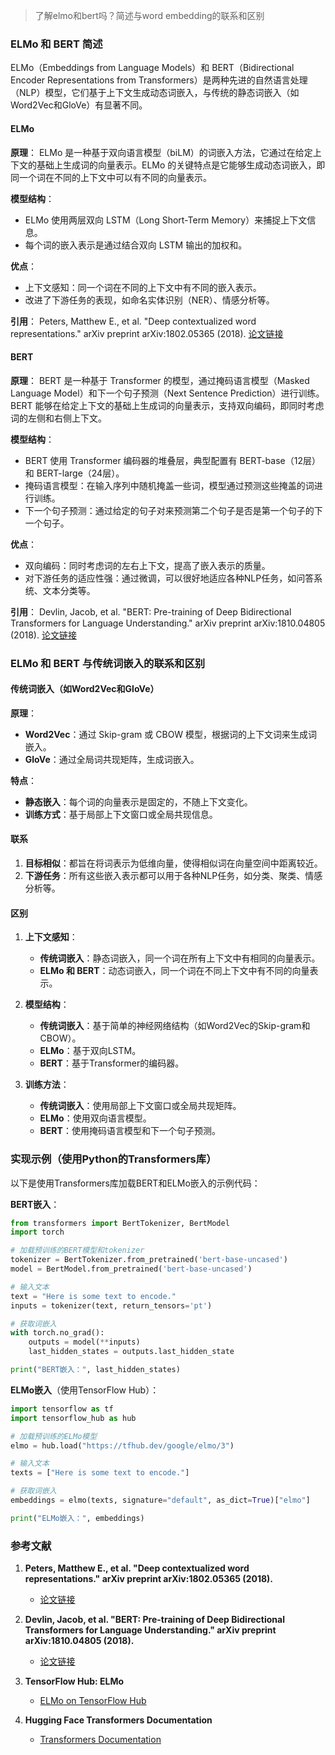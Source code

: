 > 了解elmo和bert吗？简述与word embedding的联系和区别


### ELMo 和 BERT 简述

ELMo（Embeddings from Language Models）和 BERT（Bidirectional Encoder Representations from Transformers）是两种先进的自然语言处理（NLP）模型，它们基于上下文生成动态词嵌入，与传统的静态词嵌入（如Word2Vec和GloVe）有显著不同。

#### ELMo

**原理**：
ELMo 是一种基于双向语言模型（biLM）的词嵌入方法，它通过在给定上下文的基础上生成词的向量表示。ELMo 的关键特点是它能够生成动态词嵌入，即同一个词在不同的上下文中可以有不同的向量表示。

**模型结构**：
- ELMo 使用两层双向 LSTM（Long Short-Term Memory）来捕捉上下文信息。
- 每个词的嵌入表示是通过结合双向 LSTM 输出的加权和。

**优点**：
- 上下文感知：同一个词在不同的上下文中有不同的嵌入表示。
- 改进了下游任务的表现，如命名实体识别（NER）、情感分析等。

**引用**：
Peters, Matthew E., et al. "Deep contextualized word representations." arXiv preprint arXiv:1802.05365 (2018).
[论文链接](https://arxiv.org/abs/1802.05365)

#### BERT

**原理**：
BERT 是一种基于 Transformer 的模型，通过掩码语言模型（Masked Language Model）和下一个句子预测（Next Sentence Prediction）进行训练。BERT 能够在给定上下文的基础上生成词的向量表示，支持双向编码，即同时考虑词的左侧和右侧上下文。

**模型结构**：
- BERT 使用 Transformer 编码器的堆叠层，典型配置有 BERT-base（12层）和 BERT-large（24层）。
- 掩码语言模型：在输入序列中随机掩盖一些词，模型通过预测这些掩盖的词进行训练。
- 下一个句子预测：通过给定的句子对来预测第二个句子是否是第一个句子的下一个句子。

**优点**：
- 双向编码：同时考虑词的左右上下文，提高了嵌入表示的质量。
- 对下游任务的适应性强：通过微调，可以很好地适应各种NLP任务，如问答系统、文本分类等。

**引用**：
Devlin, Jacob, et al. "BERT: Pre-training of Deep Bidirectional Transformers for Language Understanding." arXiv preprint arXiv:1810.04805 (2018).
[论文链接](https://arxiv.org/abs/1810.04805)

### ELMo 和 BERT 与传统词嵌入的联系和区别

#### 传统词嵌入（如Word2Vec和GloVe）

**原理**：
- **Word2Vec**：通过 Skip-gram 或 CBOW 模型，根据词的上下文词来生成词嵌入。
- **GloVe**：通过全局词共现矩阵，生成词嵌入。

**特点**：
- **静态嵌入**：每个词的向量表示是固定的，不随上下文变化。
- **训练方式**：基于局部上下文窗口或全局共现信息。

#### 联系

1. **目标相似**：都旨在将词表示为低维向量，使得相似词在向量空间中距离较近。
2. **下游任务**：所有这些嵌入表示都可以用于各种NLP任务，如分类、聚类、情感分析等。

#### 区别

1. **上下文感知**：
   - **传统词嵌入**：静态词嵌入，同一个词在所有上下文中有相同的向量表示。
   - **ELMo 和 BERT**：动态词嵌入，同一个词在不同上下文中有不同的向量表示。

2. **模型结构**：
   - **传统词嵌入**：基于简单的神经网络结构（如Word2Vec的Skip-gram和CBOW）。
   - **ELMo**：基于双向LSTM。
   - **BERT**：基于Transformer的编码器。

3. **训练方法**：
   - **传统词嵌入**：使用局部上下文窗口或全局共现矩阵。
   - **ELMo**：使用双向语言模型。
   - **BERT**：使用掩码语言模型和下一个句子预测。

### 实现示例（使用Python的Transformers库）

以下是使用Transformers库加载BERT和ELMo嵌入的示例代码：

**BERT嵌入**：
```python
from transformers import BertTokenizer, BertModel
import torch

# 加载预训练的BERT模型和tokenizer
tokenizer = BertTokenizer.from_pretrained('bert-base-uncased')
model = BertModel.from_pretrained('bert-base-uncased')

# 输入文本
text = "Here is some text to encode."
inputs = tokenizer(text, return_tensors='pt')

# 获取词嵌入
with torch.no_grad():
    outputs = model(**inputs)
    last_hidden_states = outputs.last_hidden_state

print("BERT嵌入：", last_hidden_states)
```

**ELMo嵌入**（使用TensorFlow Hub）：
```python
import tensorflow as tf
import tensorflow_hub as hub

# 加载预训练的ELMo模型
elmo = hub.load("https://tfhub.dev/google/elmo/3")

# 输入文本
texts = ["Here is some text to encode."]

# 获取词嵌入
embeddings = elmo(texts, signature="default", as_dict=True)["elmo"]

print("ELMo嵌入：", embeddings)
```

### 参考文献

1. **Peters, Matthew E., et al. "Deep contextualized word representations." arXiv preprint arXiv:1802.05365 (2018).**
   - [论文链接](https://arxiv.org/abs/1802.05365)

2. **Devlin, Jacob, et al. "BERT: Pre-training of Deep Bidirectional Transformers for Language Understanding." arXiv preprint arXiv:1810.04805 (2018).**
   - [论文链接](https://arxiv.org/abs/1810.04805)

3. **TensorFlow Hub: ELMo**
   - [ELMo on TensorFlow Hub](https://tfhub.dev/google/elmo/3)

4. **Hugging Face Transformers Documentation**
   - [Transformers Documentation](https://huggingface.co/transformers/)

